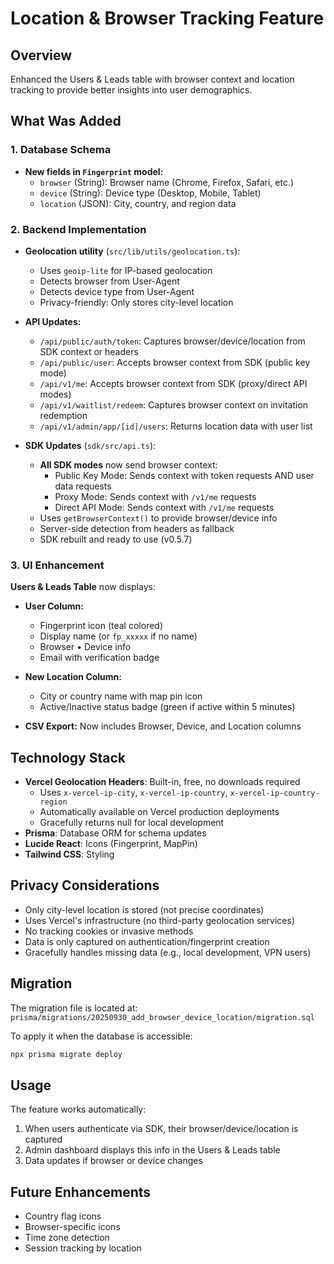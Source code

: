 # Location & Browser Tracking Feature

## Overview
Enhanced the Users & Leads table with browser context and location tracking to provide better insights into user demographics.

## What Was Added

### 1. Database Schema
- **New fields in `Fingerprint` model:**
  - `browser` (String): Browser name (Chrome, Firefox, Safari, etc.)
  - `device` (String): Device type (Desktop, Mobile, Tablet)
  - `location` (JSON): City, country, and region data

### 2. Backend Implementation
- **Geolocation utility** (`src/lib/utils/geolocation.ts`):
  - Uses `geoip-lite` for IP-based geolocation
  - Detects browser from User-Agent
  - Detects device type from User-Agent
  - Privacy-friendly: Only stores city-level location

- **API Updates:**
  - `/api/public/auth/token`: Captures browser/device/location from SDK context or headers
  - `/api/public/user`: Accepts browser context from SDK (public key mode)
  - `/api/v1/me`: Accepts browser context from SDK (proxy/direct API modes)
  - `/api/v1/waitlist/redeem`: Captures browser context on invitation redemption
  - `/api/v1/admin/app/[id]/users`: Returns location data with user list

- **SDK Updates** (`sdk/src/api.ts`):
  - **All SDK modes** now send browser context:
    - Public Key Mode: Sends context with token requests AND user data requests
    - Proxy Mode: Sends context with `/v1/me` requests
    - Direct API Mode: Sends context with `/v1/me` requests
  - Uses `getBrowserContext()` to provide browser/device info
  - Server-side detection from headers as fallback
  - SDK rebuilt and ready to use (v0.5.7)

### 3. UI Enhancement
**Users & Leads Table** now displays:
- **User Column:**
  - Fingerprint icon (teal colored)
  - Display name (or `fp_xxxxx` if no name)
  - Browser • Device info
  - Email with verification badge

- **New Location Column:**
  - City or country name with map pin icon
  - Active/Inactive status badge (green if active within 5 minutes)

- **CSV Export:** Now includes Browser, Device, and Location columns

## Technology Stack
- **Vercel Geolocation Headers**: Built-in, free, no downloads required
  - Uses `x-vercel-ip-city`, `x-vercel-ip-country`, `x-vercel-ip-country-region`
  - Automatically available on Vercel production deployments
  - Gracefully returns null for local development
- **Prisma**: Database ORM for schema updates
- **Lucide React**: Icons (Fingerprint, MapPin)
- **Tailwind CSS**: Styling

## Privacy Considerations
- Only city-level location is stored (not precise coordinates)
- Uses Vercel's infrastructure (no third-party geolocation services)
- No tracking cookies or invasive methods
- Data is only captured on authentication/fingerprint creation
- Gracefully handles missing data (e.g., local development, VPN users)

## Migration
The migration file is located at:
`prisma/migrations/20250930_add_browser_device_location/migration.sql`

To apply it when the database is accessible:
```bash
npx prisma migrate deploy
```

## Usage
The feature works automatically:
1. When users authenticate via SDK, their browser/device/location is captured
2. Admin dashboard displays this info in the Users & Leads table
3. Data updates if browser or device changes

## Future Enhancements
- Country flag icons
- Browser-specific icons
- Time zone detection
- Session tracking by location
